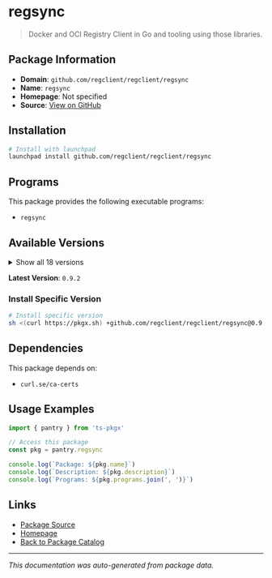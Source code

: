 # regsync

> Docker and OCI Registry Client in Go and tooling using those libraries.

## Package Information

- **Domain**: `github.com/regclient/regclient/regsync`
- **Name**: `regsync`
- **Homepage**: Not specified
- **Source**: [View on GitHub](https://github.com/pkgxdev/pantry/tree/main/projects/github.com/regclient/regclient/regsync/package.yml)

## Installation

```bash
# Install with launchpad
launchpad install github.com/regclient/regclient/regsync
```

## Programs

This package provides the following executable programs:

- `regsync`

## Available Versions

<details>
<summary>Show all 18 versions</summary>

- `0.9.2`, `0.9.1`, `0.9.0`, `0.8.3`, `0.8.2`
- `0.8.1`, `0.8.0`, `0.7.2`, `0.7.1`, `0.7.0`
- `0.6.1`, `0.6.0`, `0.5.7`, `0.5.6`, `0.5.5`
- `0.5.4`, `0.5.3`, `0.5.2`

</details>

**Latest Version**: `0.9.2`

### Install Specific Version

```bash
# Install specific version
sh <(curl https://pkgx.sh) +github.com/regclient/regclient/regsync@0.9.2 -- $SHELL -i
```

## Dependencies

This package depends on:

- `curl.se/ca-certs`

## Usage Examples

```typescript
import { pantry } from 'ts-pkgx'

// Access this package
const pkg = pantry.regsync

console.log(`Package: ${pkg.name}`)
console.log(`Description: ${pkg.description}`)
console.log(`Programs: ${pkg.programs.join(', ')}`)
```

## Links

- [Package Source](https://github.com/pkgxdev/pantry/tree/main/projects/github.com/regclient/regclient/regsync/package.yml)
- [Homepage](#)
- [Back to Package Catalog](../../../package-catalog.md)

---

*This documentation was auto-generated from package data.*
